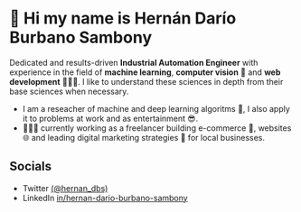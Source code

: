 # 👋 Hi my name is Hernán Darío Burbano Sambony

Dedicated and results-driven **Industrial Automation Engineer** with experience in the field of **machine learning**, **computer vision** 🤖 and **web development** 👨🏻‍💻. I like to understand these sciences in depth from their base sciences when necessary.

- I am a reseacher of machine and deep learning algoritms 🤖, I also apply it to problems at work and as entertainment 😎.
- 👨🏻‍💻 currently working as a freelancer building e-commerce 🛒, websites 🌐 and leading digital marketing strategies 📣 for local businesses.

## Socials
- Twitter [(@hernan_dbs)](https://twitter.com/hernan_dbs)
- LinkedIn [in/hernan-dario-burbano-sambony](https://www.linkedin.com/in/hernan-dario-burbano-sambony/)
